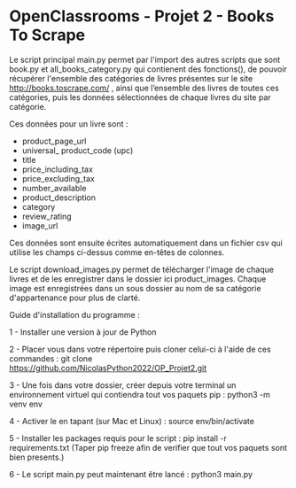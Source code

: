 # OpenClassrooms - Projet 2 - Books To Scrape

Le script principal main.py permet par l'import des autres scripts que sont
book.py et all_books_category.py qui contienent des fonctions(),
de pouvoir récupérer l'ensemble des catégories de livres présentes sur le site http://books.toscrape.com/ ,
ainsi que l’ensemble des livres de toutes ces catégories,
puis les données sélectionnées de chaque livres du site par catégorie.

Ces données pour un livre sont :
  -  product_page_url
  -  universal_ product_code (upc)
  -  title
  -  price_including_tax
  -  price_excluding_tax
  -  number_available
  -  product_description
  -  category
  -  review_rating
  -  image_url

Ces données sont ensuite écrites automatiquement dans un fichier csv qui utilise les champs ci-dessus comme en-têtes de colonnes.

Le script download_images.py permet de télécharger l'image de chaque livres et de les enregistrer dans le dossier ici product_images.
Chaque image est enregistrées dans un sous dossier au nom de sa catégorie d'appartenance pour plus de clarté.



Guide d'installation du programme :

1 - Installer une version à jour de Python

2 - Placer vous dans votre répertoire puis cloner celui-ci à l'aide de ces commandes :
git clone https://github.com/NicolasPython2022/OP_Projet2.git

3 - Une fois dans votre dossier, créer depuis votre terminal un environnement virtuel qui contiendra tout vos paquets pip :
python3 -m venv env

4 - Activer le en tapant (sur Mac et Linux) :
source env/bin/activate

5 - Installer les packages requis pour le script :
pip install -r requirements.txt
(Taper pip freeze afin de verifier que tout vos paquets sont bien presents.)

6 - Le script main.py peut maintenant être lancé :
python3 main.py
